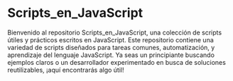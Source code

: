 # Scripts_en_JavaScript
Bienvenido al repositorio Scripts_en_JavaScript, una colección de scripts útiles y prácticos escritos en JavaScript. Este repositorio contiene una variedad de scripts diseñados para tareas comunes, automatización, y aprendizaje del lenguaje JavaScript. Ya seas un principiante buscando ejemplos claros o un desarrollador experimentado en busca de soluciones reutilizables, ¡aquí encontrarás algo útil!

